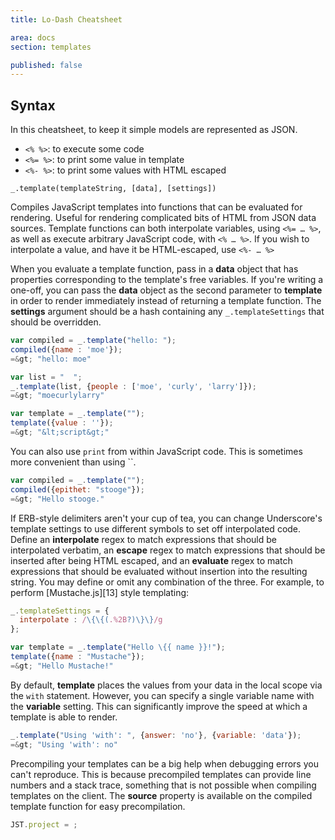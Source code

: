```yaml
---
title: Lo-Dash Cheatsheet

area: docs
section: templates

published: false
---
```

## Syntax

In this cheatsheet, to keep it simple models are represented as JSON.

* `<% %>`: to execute some code
* `<%= %>`: to print some value in template
* `<%- %>`: to print some values with HTML escaped

`_.template(templateString, [data], [settings])`

Compiles JavaScript templates into functions that can be evaluated for rendering. Useful for rendering complicated bits of HTML from JSON data sources. Template functions can both interpolate variables, using `<%= … %>`, as well as execute arbitrary JavaScript code, with `<% … %>`. If you wish to interpolate a value, and have it be HTML-escaped, use `<%- … %>`

When you evaluate a template function, pass in a **data** object that has properties corresponding to the template's free variables. If you're writing a one-off, you can pass the **data** object as the second parameter to **template** in order to render immediately instead of returning a template function. The **settings** argument should be a hash containing any `_.templateSettings` that should be overridden.

```js
var compiled = _.template("hello: ");
compiled({name : 'moe'});
=&gt; "hello: moe"

var list = "  ";
_.template(list, {people : ['moe', 'curly', 'larry']});
=&gt; "moecurlylarry"

var template = _.template("");
template({value : ''});
=&gt; "&lt;script&gt;"
```

You can also use `print` from within JavaScript code. This is sometimes more convenient than using ``.

```js
var compiled = _.template("");
compiled({epithet: "stooge"});
=&gt; "Hello stooge."
```

If ERB-style delimiters aren't your cup of tea, you can change Underscore's template settings to use different symbols to set off interpolated code. Define an **interpolate** regex to match expressions that should be interpolated verbatim, an **escape** regex to match expressions that should be inserted after being HTML escaped, and an **evaluate** regex to match expressions that should be evaluated without insertion into the resulting string. You may define or omit any combination of the three. For example, to perform [Mustache.js][13] style templating:

```js
_.templateSettings = {
  interpolate : /\{\{(.%2B?)\}\}/g
};

var template = _.template("Hello \{{ name }}!");
template({name : "Mustache"});
=&gt; "Hello Mustache!"
```

By default, **template** places the values from your data in the local scope via the `with` statement. However, you can specify a single variable name with the **variable** setting. This can significantly improve the speed at which a template is able to render.

```js
_.template("Using 'with': ", {answer: 'no'}, {variable: 'data'});
=&gt; "Using 'with': no"
```

Precompiling your templates can be a big help when debugging errors you can't reproduce. This is because precompiled templates can provide line numbers and a stack trace, something that is not possible when compiling templates on the client. The **source** property is available on the compiled template function for easy precompilation.


```js
JST.project = ;
```